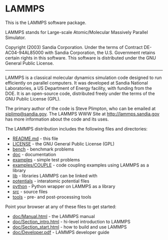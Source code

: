 # LAMMPS

This is the LAMMPS software package.

LAMMPS stands for Large-scale Atomic/Molecular Massively Parallel
Simulator.

Copyright (2003) Sandia Corporation.  Under the terms of Contract
DE-AC04-94AL85000 with Sandia Corporation, the U.S. Government retains
certain rights in this software.  This software is distributed under
the GNU General Public License.

----------------------------------------------------------------------

LAMMPS is a classical molecular dynamics simulation code designed to
run efficiently on parallel computers.  It was developed at Sandia
National Laboratories, a US Department of Energy facility, with
funding from the DOE.  It is an open-source code, distributed freely
under the terms of the GNU Public License (GPL).

The primary author of the code is Steve Plimpton, who can be emailed
at sjplimp@sandia.gov.  The LAMMPS WWW Site at http://lammps.sandia.gov has
more information about the code and its uses.

The LAMMPS distribution includes the following files and directories:

- [README.md](/README.md) - this file
- [LICENSE](/LICENSE) - the GNU General Public License (GPL)
- [bench](/bench) - benchmark problems
- [doc](/doc) - documentation
- [examples](/examples) - simple test problems
- [examples/COUPLE](/examples/COUPLE) - code coupling examples using LAMMPS as a library
- [lib](/lib) - libraries LAMMPS can be linked with
- [potentials](/potentials) - interatomic potential files
- [python](/python) - Python wrapper on LAMMPS as a library
- [src](/src) - source files
- [tools](/tools) - pre- and post-processing tools

Point your browser at any of these files to get started:

- [doc/Manual.html]([doc/Manual.html]) - the LAMMPS manual
- [doc/Section_intro.html](doc/Section_intro.html) - hi-level introduction to LAMMPS
- [doc/Section_start.html](doc/Section_start.html) - how to build and use LAMMPS
- [doc/Developer.pdf](doc/Developer.pdf) - LAMMPS developer guide
